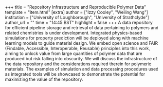 +++
title = "Repository Infrastructure and Reproducible Polymer Data"
template = "item.html"
[extra]
author = ["Izzy Cooley", "Weiling Wang"]
institution = ["University of Loughborough", "University of Strathclyde"]
author_url = ""
time = "14:45 BST"
highlight = false
+++
A data repository for efficient pipeline storage and retrieval of data pertaining to polymers and related chemistries is under development. Integrated physics-based simulations for property prediction will be deployed along with machine learning models to guide material design. We embed open science and FAIR (Findable, Accessible, Interoperable, Reusable) principles into this work, aiming to unlock value from large quantities of polymer data that are produced but risk falling into obscurity. We will discuss the infrastructure of the data repository and the considerations required therein for polymeric materials. The examples of simulation and data processing procedures used as integrated tools will be showcased to demonstrate the potential for maximizing the value of the repository.
